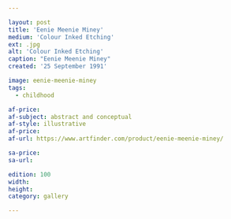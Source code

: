 ```yaml
---

layout: post
title: 'Eenie Meenie Miney'
medium: 'Colour Inked Etching'
ext: .jpg
alt: 'Colour Inked Etching'
caption: "Eenie Meenie Miney"
created: '25 September 1991'

image: eenie-meenie-miney
tags:
  - childhood

af-price:
af-subject: abstract and conceptual
af-style: illustrative
af-price:
af-url: https://www.artfinder.com/product/eenie-meenie-miney/

sa-price:
sa-url:

edition: 100
width:
height:
category: gallery

---
```

